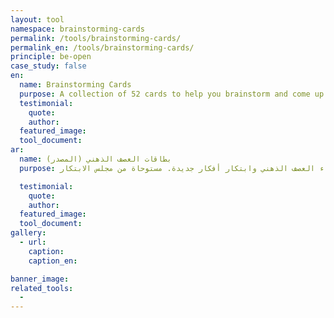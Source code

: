 ```yaml
---
layout: tool
namespace: brainstorming-cards
permalink: /tools/brainstorming-cards/
permalink_en: /tools/brainstorming-cards/
principle: be-open
case_study: false
en:
  name: Brainstorming Cards
  purpose: A collection of 52 cards to help you brainstorm and come up with new ideas. (<a href="https://www.boardofinnovation.com/tools/brainstorm-cards/">Adapted from the Board of Innovation</a>)
  testimonial:
    quote: 
    author: 
  featured_image: 
  tool_document: 
ar:
  name: بطاقات العصف الذهني (المصدر)
  purpose: مجموعة مكوّنة من 52 بطاقة تساعدك في إجراء العصف الذهني وابتكار أفكار جديدة. مستوحاة من مجلس الابتكار (<a href="https://www.boardofinnovation.com/tools/brainstorm-cards/">Board of Innovation</a>)

  testimonial:
    quote: 
    author: 
  featured_image: 
  tool_document:
gallery:
  - url: 
    caption:
    caption_en:

banner_image:
related_tools:
  -
---
```

